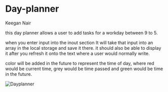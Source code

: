# Day-planner

Keegan Nair

this day planner allows a user to add tasks for a workday between 9 to 5.

when you enter input into the inout section It will take that input into an array in the local storage and save it there. it should also be able to display it after you refresh it onto the text where a user would normally write.

color will be added in the future to represent the time of day, where red would be current time, grey would be time passed and green would be time in the future.



![Dayplanner](https://user-images.githubusercontent.com/53376077/99216806-b8da8c00-282a-11eb-910b-334e6826337b.JPG)

